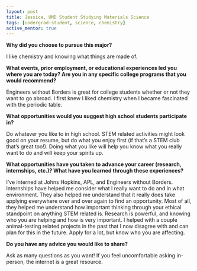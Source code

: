 ```yaml
---
layout: post
title: Jessica, UMD Student Studying Materials Science
tags: [undergrad-student, science, chemistry]
active_mentor: true
---
```


**Why did you choose to pursue this major?**

I like chemistry and knowing what things are made of.

**What events, prior employment, or educational experiences led you where you are today? Are you in any specific college programs that you would recommend?**

Engineers without Borders is great for college students whether or not they want to go abroad. I first knew I liked chemistry when I became fascinated with the periodic table.

**What opportunities would you suggest high school students participate in?**

Do whatever you like to in high school. STEM related activities might look good on your resume, but do what you enjoy first (if that’s a STEM club that’s great too!). Doing what you like will help you know what you really want to do and will keep your spirits up.

**What opportunities have you taken to advance your career (research, internships, etc.)? What have you learned through these experiences?**

I’ve interned at Johns Hopkins, APL, and Engineers without Borders. Internships have helped me consider what I really want to do and in what environment. They also helped me understand that it really does take applying everywhere over and over again to find an opportunity. Most of all, they helped me understand how important thinking through your ethical standpoint on anything STEM related is. Research is powerful, and knowing who you are helping and how is very important. I helped with a couple animal-testing related projects in the past that I now disagree with and can plan for this in the future. Apply for a lot, but know who you are affecting.

**Do you have any advice you would like to share?**

Ask as many questions as you want! If you feel uncomfortable asking in-person, the internet is a great resource.
